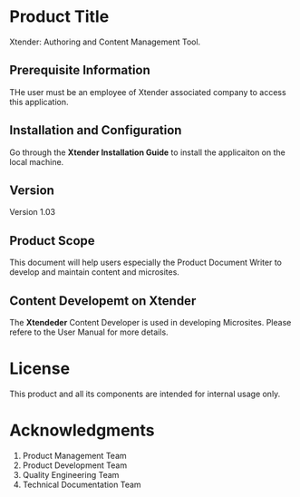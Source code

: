 # Product Title
Xtender: Authoring and Content Management Tool.

## Prerequisite Information
THe user must be an employee of Xtender associated company to access this application.

## Installation and Configuration
Go through the **Xtender Installation Guide** to install the applicaiton on the local machine.

## Version
Version 1.03

## Product Scope
This document will help users especially the Product Document Writer to develop and maintain content and microsites.

## Content Developemt on Xtender
The **Xtendeder** Content Developer is used in developing Microsites. Please refere to the User Manual for more details. 

# License
This product and all its components are intended for internal usage only.

# Acknowledgments
1. Product Management Team
2. Product Development Team
3. Quality Engineering Team
4. Technical Documentation Team
